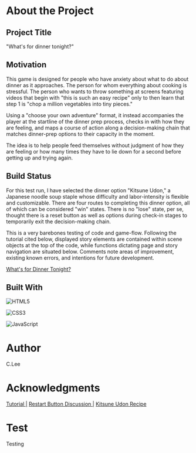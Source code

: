 # About the Project

## Project Title

"What's for dinner tonight?" 

## Motivation

This game is designed for people who have anxiety about what to do about dinner as it approaches. The person for whom everything about cooking is stressful. The person who wants to throw something at screens featuring videos that begin with "this is such an easy recipe" only to then learn that step 1 is "chop a million vegetables into tiny pieces." 

Using a "choose your own adventure" format, it instead accompanies the player at the startline of the dinner prep process, checks in with how they are feeling, and maps a course of action along a decision-making chain that matches dinner-prep options to their capacity in the moment.

The idea is to help people feed themselves without judgment of how they are feeling or how many times they have to lie down for a second before getting up and trying again.

## Build Status

For this test run, I have selected the dinner option "Kitsune Udon," a Japanese noodle soup staple whose difficulty and labor-intensity is flexible and customizable. There are four routes to completing this dinner option, all of which can be considered "win" states. There is no "lose" state, per se, thought there is a reset button as well as options during check-in stages to temporarily exit the decision-making chain.

This is a very barebones testing of code and game-flow. Following the tutorial cited below, displayed story elements are contained within scene objects at the top of the code, while functions dictating page and story navigation are situated below. Comments note areas of improvement, existing known errors, and intentions for future development.


[What's for Dinner Tonight?](https://cmslee.github.io/PW1_game/index.html)

## Built With

![HTML5](https://img.shields.io/badge/html5-%23E34F26.svg?style=for-the-badge&logo=html5&logoColor=white)

![CSS3](https://img.shields.io/badge/css3-%231572B6.svg?style=for-the-badge&logo=css3&logoColor=white)

![JavaScript](https://img.shields.io/badge/javascript-%23323330.svg?style=for-the-badge&logo=javascript&logoColor=%23F7DF1E)


# Author 

C.Lee

# Acknowledgments

[Tutorial |](https://youtu.be/kayFBMl06q8)
[Restart Button Discussion |](https://teamtreehouse.com/community/any-one-know-how-to-make-a-restart-button)
[Kitsune Udon Recipe](https://www.justonecookbook.com/kitsune-udon/)

# Test

Testing